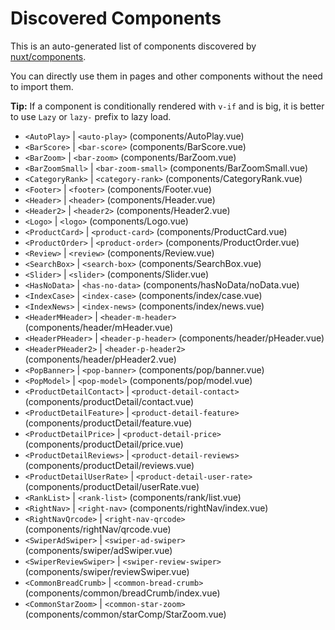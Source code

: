 # Discovered Components

This is an auto-generated list of components discovered by [nuxt/components](https://github.com/nuxt/components).

You can directly use them in pages and other components without the need to import them.

**Tip:** If a component is conditionally rendered with `v-if` and is big, it is better to use `Lazy` or `lazy-` prefix to lazy load.

- `<AutoPlay>` | `<auto-play>` (components/AutoPlay.vue)
- `<BarScore>` | `<bar-score>` (components/BarScore.vue)
- `<BarZoom>` | `<bar-zoom>` (components/BarZoom.vue)
- `<BarZoomSmall>` | `<bar-zoom-small>` (components/BarZoomSmall.vue)
- `<CategoryRank>` | `<category-rank>` (components/CategoryRank.vue)
- `<Footer>` | `<footer>` (components/Footer.vue)
- `<Header>` | `<header>` (components/Header.vue)
- `<Header2>` | `<header2>` (components/Header2.vue)
- `<Logo>` | `<logo>` (components/Logo.vue)
- `<ProductCard>` | `<product-card>` (components/ProductCard.vue)
- `<ProductOrder>` | `<product-order>` (components/ProductOrder.vue)
- `<Review>` | `<review>` (components/Review.vue)
- `<SearchBox>` | `<search-box>` (components/SearchBox.vue)
- `<Slider>` | `<slider>` (components/Slider.vue)
- `<HasNoData>` | `<has-no-data>` (components/hasNoData/noData.vue)
- `<IndexCase>` | `<index-case>` (components/index/case.vue)
- `<IndexNews>` | `<index-news>` (components/index/news.vue)
- `<HeaderMHeader>` | `<header-m-header>` (components/header/mHeader.vue)
- `<HeaderPHeader>` | `<header-p-header>` (components/header/pHeader.vue)
- `<HeaderPHeader2>` | `<header-p-header2>` (components/header/pHeader2.vue)
- `<PopBanner>` | `<pop-banner>` (components/pop/banner.vue)
- `<PopModel>` | `<pop-model>` (components/pop/model.vue)
- `<ProductDetailContact>` | `<product-detail-contact>` (components/productDetail/contact.vue)
- `<ProductDetailFeature>` | `<product-detail-feature>` (components/productDetail/feature.vue)
- `<ProductDetailPrice>` | `<product-detail-price>` (components/productDetail/price.vue)
- `<ProductDetailReviews>` | `<product-detail-reviews>` (components/productDetail/reviews.vue)
- `<ProductDetailUserRate>` | `<product-detail-user-rate>` (components/productDetail/userRate.vue)
- `<RankList>` | `<rank-list>` (components/rank/list.vue)
- `<RightNav>` | `<right-nav>` (components/rightNav/index.vue)
- `<RightNavQrcode>` | `<right-nav-qrcode>` (components/rightNav/qrcode.vue)
- `<SwiperAdSwiper>` | `<swiper-ad-swiper>` (components/swiper/adSwiper.vue)
- `<SwiperReviewSwiper>` | `<swiper-review-swiper>` (components/swiper/reviewSwiper.vue)
- `<CommonBreadCrumb>` | `<common-bread-crumb>` (components/common/breadCrumb/index.vue)
- `<CommonStarZoom>` | `<common-star-zoom>` (components/common/starComp/StarZoom.vue)
